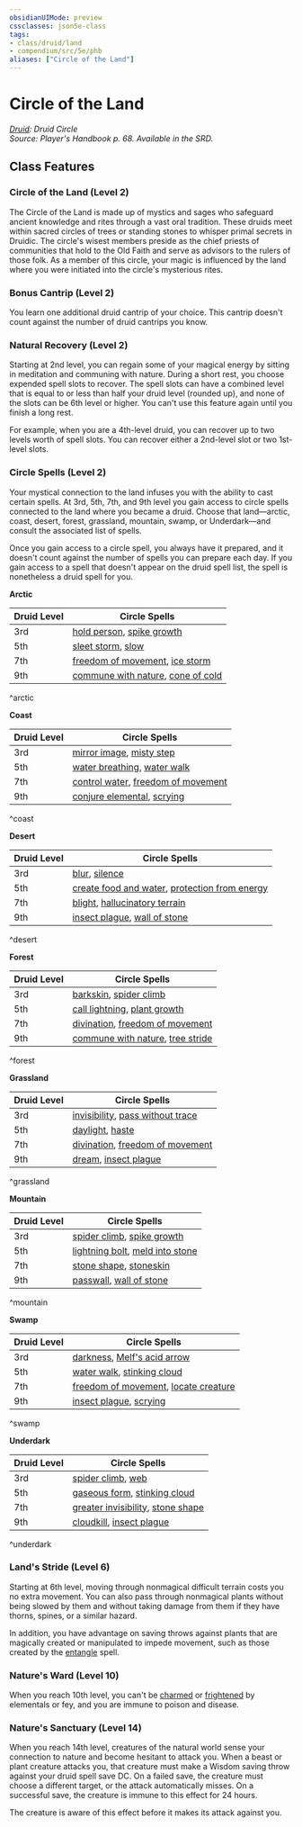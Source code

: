 ```yaml
---
obsidianUIMode: preview
cssclasses: json5e-class
tags:
- class/druid/land
- compendium/src/5e/phb
aliases: ["Circle of the Land"]
---
```

# Circle of the Land
*[Druid](./druid.md#): Druid Circle*  
*Source: Player's Handbook p. 68. Available in the SRD.*  


## Class Features

### Circle of the Land (Level 2)

The Circle of the Land is made up of mystics and sages who safeguard ancient knowledge and rites through a vast oral tradition. These druids meet within sacred circles of trees or standing stones to whisper primal secrets in Druidic. The circle's wisest members preside as the chief priests of communities that hold to the Old Faith and serve as advisors to the rulers of those folk. As a member of this circle, your magic is influenced by the land where you were initiated into the circle's mysterious rites.

### Bonus Cantrip (Level 2)

You learn one additional druid cantrip of your choice. This cantrip doesn't count against the number of druid cantrips you know.

### Natural Recovery (Level 2)

Starting at 2nd level, you can regain some of your magical energy by sitting in meditation and communing with nature. During a short rest, you choose expended spell slots to recover. The spell slots can have a combined level that is equal to or less than half your druid level (rounded up), and none of the slots can be 6th level or higher. You can't use this feature again until you finish a long rest.

For example, when you are a 4th-level druid, you can recover up to two levels worth of spell slots. You can recover either a 2nd-level slot or two 1st-level slots.

### Circle Spells (Level 2)

Your mystical connection to the land infuses you with the ability to cast certain spells. At 3rd, 5th, 7th, and 9th level you gain access to circle spells connected to the land where you became a druid. Choose that land—arctic, coast, desert, forest, grassland, mountain, swamp, or Underdark—and consult the associated list of spells.

Once you gain access to a circle spell, you always have it prepared, and it doesn't count against the number of spells you can prepare each day. If you gain access to a spell that doesn't appear on the druid spell list, the spell is nonetheless a druid spell for you.

**Arctic**

| Druid Level | Circle Spells |
|-------------|---------------|
| 3rd | [hold person](../spells/hold-person.md#), [spike growth](../spells/spike-growth.md#) |
| 5th | [sleet storm](../spells/sleet-storm.md#), [slow](../spells/slow.md#) |
| 7th | [freedom of movement](../spells/freedom-of-movement.md#), [ice storm](../spells/ice-storm.md#) |
| 9th | [commune with nature](../spells/commune-with-nature.md#), [cone of cold](../spells/cone-of-cold.md#) |
^arctic

**Coast**

| Druid Level | Circle Spells |
|-------------|---------------|
| 3rd | [mirror image](../spells/mirror-image.md#), [misty step](../spells/misty-step.md#) |
| 5th | [water breathing](../spells/water-breathing.md#), [water walk](../spells/water-walk.md#) |
| 7th | [control water](../spells/control-water.md#), [freedom of movement](../spells/freedom-of-movement.md#.md#) |
| 9th | [conjure elemental](../spells/conjure-elemental.md#), [scrying](../spells/scrying.md#) |
^coast

**Desert**

| Druid Level | Circle Spells |
|-------------|---------------|
| 3rd | [blur](../spells/blur.md#), [silence](../spells/silence.md#) |
| 5th | [create food and water](../spells/create-food-and-water.md#), [protection from energy](../spells/protection-from-energy.md#) |
| 7th | [blight](../spells/blight.md#), [hallucinatory terrain](../spells/hallucinatory-terrain.md#) |
| 9th | [insect plague](../spells/insect-plague.md#), [wall of stone](../spells/wall-of-stone.md#) |
^desert

**Forest**

| Druid Level | Circle Spells |
|-------------|---------------|
| 3rd | [barkskin](../spells/barkskin.md#), [spider climb](../spells/spider-climb.md#) |
| 5th | [call lightning](../spells/call-lightning.md#), [plant growth](../spells/plant-growth.md#) |
| 7th | [divination](../spells/divination.md#), [freedom of movement](../spells/freedom-of-movement.md#.md#.md#) |
| 9th | [commune with nature](../spells/commune-with-nature.md#.md#), [tree stride](../spells/tree-stride.md#) |
^forest

**Grassland**

| Druid Level | Circle Spells |
|-------------|---------------|
| 3rd | [invisibility](../spells/invisibility.md#), [pass without trace](../spells/pass-without-trace.md#) |
| 5th | [daylight](../spells/daylight.md#), [haste](../spells/haste.md#) |
| 7th | [divination](../spells/divination.md#.md#), [freedom of movement](../spells/freedom-of-movement.md#.md#.md#.md#) |
| 9th | [dream](../spells/dream.md#), [insect plague](../spells/insect-plague.md#.md#) |
^grassland

**Mountain**

| Druid Level | Circle Spells |
|-------------|---------------|
| 3rd | [spider climb](../spells/spider-climb.md#.md#), [spike growth](../spells/spike-growth.md#.md#) |
| 5th | [lightning bolt](../spells/lightning-bolt.md#), [meld into stone](../spells/meld-into-stone.md#) |
| 7th | [stone shape](../spells/stone-shape.md#), [stoneskin](../spells/stoneskin.md#) |
| 9th | [passwall](../spells/passwall.md#), [wall of stone](../spells/wall-of-stone.md#.md#) |
^mountain

**Swamp**

| Druid Level | Circle Spells |
|-------------|---------------|
| 3rd | [darkness](../spells/darkness.md#), [Melf's acid arrow](../spells/melfs-acid-arrow.md#) |
| 5th | [water walk](../spells/water-walk.md#.md#), [stinking cloud](../spells/stinking-cloud.md#) |
| 7th | [freedom of movement](../spells/freedom-of-movement.md#.md#.md#.md#.md#), [locate creature](../spells/locate-creature.md#) |
| 9th | [insect plague](../spells/insect-plague.md#.md#.md#), [scrying](../spells/scrying.md#.md#) |
^swamp

**Underdark**

| Druid Level | Circle Spells |
|-------------|---------------|
| 3rd | [spider climb](../spells/spider-climb.md#.md#.md#), [web](../spells/web.md#) |
| 5th | [gaseous form](../spells/gaseous-form.md#), [stinking cloud](../spells/stinking-cloud.md#.md#) |
| 7th | [greater invisibility](../spells/greater-invisibility.md#), [stone shape](../spells/stone-shape.md#.md#) |
| 9th | [cloudkill](../spells/cloudkill.md#), [insect plague](../spells/insect-plague.md#.md#.md#.md#) |
^underdark

### Land's Stride (Level 6)

Starting at 6th level, moving through nonmagical difficult terrain costs you no extra movement. You can also pass through nonmagical plants without being slowed by them and without taking damage from them if they have thorns, spines, or a similar hazard.

In addition, you have advantage on saving throws against plants that are magically created or manipulated to impede movement, such as those created by the [entangle](../spells/entangle.md#) spell.

### Nature's Ward (Level 10)

When you reach 10th level, you can't be [charmed](../../5e-rules/conditions.md##charmed) or [frightened](../../5e-rules/conditions.md##frightened) by elementals or fey, and you are immune to poison and disease.

### Nature's Sanctuary (Level 14)

When you reach 14th level, creatures of the natural world sense your connection to nature and become hesitant to attack you. When a beast or plant creature attacks you, that creature must make a Wisdom saving throw against your druid spell save DC. On a failed save, the creature must choose a different target, or the attack automatically misses. On a successful save, the creature is immune to this effect for 24 hours.

The creature is aware of this effect before it makes its attack against you.